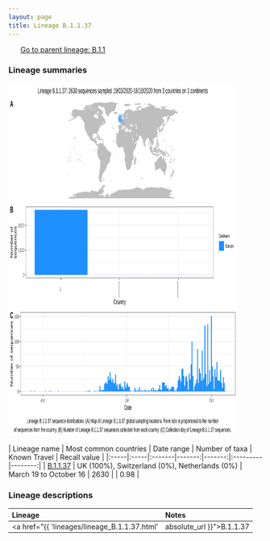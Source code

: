 ```yaml
---
layout: page
title: Lineage B.1.1.37
---
```




<p>
<ul class="actions small">
	 <a href="{{ 'lineages/lineage_B.1.1.html' | absolute_url }}" class="button special fit">Go to parent lineage: B.1.1</a>
</ul>
</p>
<h3> Lineage summaries</h3>

<img src="../assets/images/B.1.1.37.svg" alt="B.1.1.37 lineage summary figure" width="90%" height="700px" />


| Lineage name | Most common countries | Date range | Number of taxa | Known Travel | Recall value |
|:-----|:-----|:-------|-------:|-------:|:---------|--------:|
| <a href="{{ 'lineages/lineage_B.1.1.37.html' | absolute_url }}">B.1.1.37</a> | UK (100%), Switzerland (0%), Netherlands (0%) | March 19 to October 16 | 2630 |  | 0.98 |

<h3>Lineage descriptions</h3>

| Lineage | Notes |
|:-----|:-----|
| <a href="{{ 'lineages/lineage_B.1.1.37.html' | absolute_url }}">B.1.1.37</a> | UK lineage (England) |

